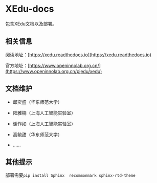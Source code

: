 # XEdu-docs

包含XEdu文档以及部署。

## 相关信息

阅读地址：[https://xedu.readthedocs.io](https://xedu.readthedocs.io)

官方地址：[https://www.openinnolab.org.cn/](https://www.openinnolab.org.cn/pjedu/xedu)


## 文档维护

- 邱奕盛（华东师范大学）

- 陆雅楠（上海人工智能实验室）

- 谢作如（上海人工智能实验室）

- 高毓甜（华东师范大学）

- ……

## 其他提示

部署需要`pip install Sphinx  recommonmark sphinx-rtd-theme`
